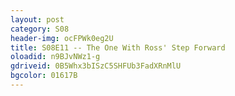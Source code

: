 ```yaml
---
layout: post 
category: S08 
header-img: ocFPWk0eg2U 
title: S08E11 -- The One With Ross' Step Forward 
oloadid: n9BJvNWz1-g 
gdriveid: 0B5Whx3bISzC5SHFUb3FadXRnMlU 
bgcolor: 01617B
--- 
```

<!--more--> 
